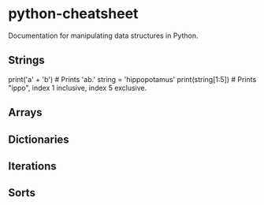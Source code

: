 # python-cheatsheet
Documentation for manipulating data structures in Python. 

## Strings
print('a' + 'b') # Prints 'ab.'
string = 'hippopotamus'
print(string[1:5]) # Prints "ippo", index 1 inclusive, index 5 exclusive.

## Arrays

## Dictionaries

## Iterations

## Sorts

